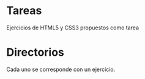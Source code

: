 # Tareas
Ejercicios de HTML5 y CSS3 propuestos como tarea

# Directorios
Cada uno se corresponde con un ejercicio.